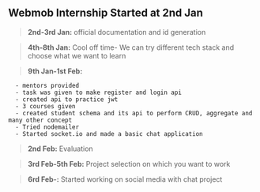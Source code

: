 ## Webmob Internship Started at 2nd Jan



> **2nd-3rd Jan:** official documentation and id generation

> **4th-8th Jan:** Cool off time- We can try different tech stack and choose what we want to learn

> **9th Jan-1st Feb:**

      - mentors provided
      - task was given to make register and login api
      - created api to practice jwt
      - 3 courses given
      - created student schema and its api to perform CRUD, aggregate and many other concept
      - Tried nodemailer
      - Started socket.io and made a basic chat application

> **2nd Feb:** Evaluation

> **3rd Feb-5th Feb:** Project selection on which you want to work

> **6rd Feb-:** Started working on social media with chat project
